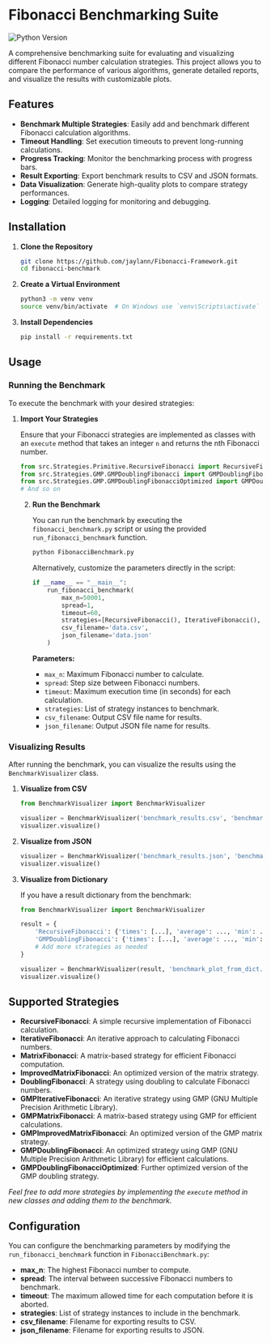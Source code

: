 # Fibonacci Benchmarking Suite

![Python Version](https://img.shields.io/badge/python-3.8%2B-blue.svg)

A comprehensive benchmarking suite for evaluating and visualizing different Fibonacci number calculation strategies. This project allows you to compare the performance of various algorithms, generate detailed reports, and visualize the results with customizable plots.

## Features

- **Benchmark Multiple Strategies**: Easily add and benchmark different Fibonacci calculation algorithms.
- **Timeout Handling**: Set execution timeouts to prevent long-running calculations.
- **Progress Tracking**: Monitor the benchmarking process with progress bars.
- **Result Exporting**: Export benchmark results to CSV and JSON formats.
- **Data Visualization**: Generate high-quality plots to compare strategy performances.
- **Logging**: Detailed logging for monitoring and debugging.

## Installation

1. **Clone the Repository**

   ```bash
   git clone https://github.com/jaylann/Fibonacci-Framework.git
   cd fibonacci-benchmark
   ```

2. **Create a Virtual Environment**

   ```bash
   python3 -m venv venv
   source venv/bin/activate  # On Windows use `venv\Scripts\activate`
   ```

3. **Install Dependencies**

   ```bash
   pip install -r requirements.txt
   ```

## Usage

### Running the Benchmark

To execute the benchmark with your desired strategies:

1. **Import Your Strategies**

   Ensure that your Fibonacci strategies are implemented as classes with an `execute` method that takes an integer `n` and returns the nth Fibonacci number.

   ```python
   from src.Strategies.Primitive.RecursiveFibonacci import RecursiveFibonacci
   from src.Strategies.GMP.GMPDoublingFibonacci import GMPDoublingFibonacci
   from src.Strategies.GMP.GMPDoublingFibonacciOptimized import GMPDoublingFibonacciOptimized
   # And so on
   ```

   2. **Run the Benchmark**

      You can run the benchmark by executing the `fibonacci_benchmark.py` script or using the provided `run_fibonacci_benchmark` function.

      ```bash
      python FibonacciBenchmark.py
      ```

      Alternatively, customize the parameters directly in the script:

      ```python
      if __name__ == "__main__":
          run_fibonacci_benchmark(
              max_n=50001,
              spread=1,
              timeout=60,
              strategies=[RecursiveFibonacci(), IterativeFibonacci(), MatrixFibonacci(), ImprovedMatrixFibonnaci(), DoublingFibonacci(), GMPIterativeFibonacci(), GMPMatrixFibonacci(), GMPImprovedMatrixFibonnaci(), GMPDoublingFibonacci(), GMPImprovedMatrixFibonnaci()],
              csv_filename='data.csv',
              json_filename='data.json'
          )

      ```

      **Parameters:**

       - `max_n`: Maximum Fibonacci number to calculate.
       - `spread`: Step size between Fibonacci numbers.
       - `timeout`: Maximum execution time (in seconds) for each calculation.
       - `strategies`: List of strategy instances to benchmark.
       - `csv_filename`: Output CSV file name for results.
       - `json_filename`: Output JSON file name for results.

### Visualizing Results

After running the benchmark, you can visualize the results using the `BenchmarkVisualizer` class.

1. **Visualize from CSV**

   ```python
   from BenchmarkVisualizer import BenchmarkVisualizer

   visualizer = BenchmarkVisualizer('benchmark_results.csv', 'benchmark_plot_from_csv.png')
   visualizer.visualize()
   ```

2. **Visualize from JSON**

   ```python
   visualizer = BenchmarkVisualizer('benchmark_results.json', 'benchmark_plot_from_json.png')
   visualizer.visualize()
   ```

3. **Visualize from Dictionary**

   If you have a result dictionary from the benchmark:

   ```python
   from BenchmarkVisualizer import BenchmarkVisualizer

   result = {
       'RecursiveFibonacci': {'times': [...], 'average': ..., 'min': ..., 'max': ...},
       'GMPDoublingFibonacci': {'times': [...], 'average': ..., 'min': ..., 'max': ...},
       # Add more strategies as needed
   }

   visualizer = BenchmarkVisualizer(result, 'benchmark_plot_from_dict.png')
   visualizer.visualize()
   ```

## Supported Strategies

- **RecursiveFibonacci**: A simple recursive implementation of Fibonacci calculation.
- **IterativeFibonacci**: An iterative approach to calculating Fibonacci numbers.
- **MatrixFibonacci**: A matrix-based strategy for efficient Fibonacci computation.
- **ImprovedMatrixFibonacci**: An optimized version of the matrix strategy.
- **DoublingFibonacci**: A strategy using doubling to calculate Fibonacci numbers.
- **GMPIterativeFibonacci**: An iterative strategy using GMP (GNU Multiple Precision Arithmetic Library).
- **GMPMatrixFibonacci**: A matrix-based strategy using GMP for efficient calculations.
- **GMPImprovedMatrixFibonacci**: An optimized version of the GMP matrix strategy.
- **GMPDoublingFibonacci**: An optimized strategy using GMP (GNU Multiple Precision Arithmetic Library) for efficient calculations.
- **GMPDoublingFibonacciOptimized**: Further optimized version of the GMP doubling strategy.

*Feel free to add more strategies by implementing the `execute` method in new classes and adding them to the benchmark.*

## Configuration

You can configure the benchmarking parameters by modifying the `run_fibonacci_benchmark` function in `FibonacciBenchmark.py`:

- **max_n**: The highest Fibonacci number to compute.
- **spread**: The interval between successive Fibonacci numbers to benchmark.
- **timeout**: The maximum allowed time for each computation before it is aborted.
- **strategies**: List of strategy instances to include in the benchmark.
- **csv_filename**: Filename for exporting results to CSV.
- **json_filename**: Filename for exporting results to JSON.
